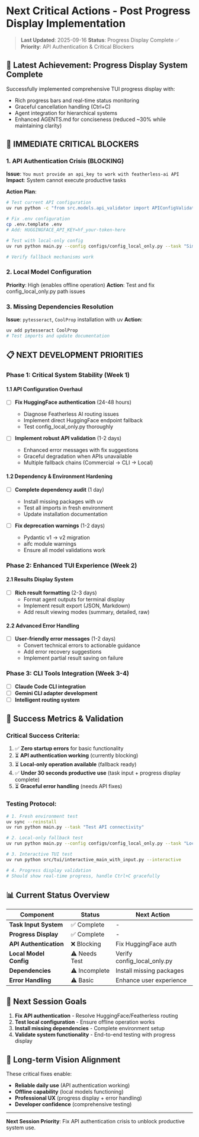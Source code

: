 # Next Critical Actions - Post Progress Display Implementation

> **Last Updated**: 2025-09-16
> **Status**: Progress Display Complete ✅
> **Priority**: API Authentication & Critical Blockers

## 🎉 Latest Achievement: Progress Display System Complete

Successfully implemented comprehensive TUI progress display with:
- Rich progress bars and real-time status monitoring
- Graceful cancellation handling (Ctrl+C)
- Agent integration for hierarchical systems
- Enhanced AGENTS.md for conciseness (reduced ~30% while maintaining clarity)

## 🚨 **IMMEDIATE CRITICAL BLOCKERS**

### **1. API Authentication Crisis (BLOCKING)**
**Issue**: `You must provide an api_key to work with featherless-ai API`
**Impact**: System cannot execute productive tasks

**Action Plan**:
```bash
# Test current API configuration
uv run python -c "from src.models.api_validator import APIConfigValidator; APIConfigValidator().validate_all_configs()"

# Fix .env configuration
cp .env.template .env
# Add: HUGGINGFACE_API_KEY=hf_your-token-here

# Test with local-only config
uv run python main.py --config configs/config_local_only.py --task "Simple test task"

# Verify fallback mechanisms work
```

### **2. Local Model Configuration**
**Priority**: High (enables offline operation)
**Action**: Test and fix config_local_only.py path issues

### **3. Missing Dependencies Resolution**
**Issue**: `pytesseract`, `CoolProp` installation with uv
**Action**:
```bash
uv add pytesseract CoolProp
# Test imports and update documentation
```

## 📋 **NEXT DEVELOPMENT PRIORITIES**

### **Phase 1: Critical System Stability (Week 1)**

#### **1.1 API Configuration Overhaul**
- [ ] **Fix HuggingFace authentication** (24-48 hours)
  - Diagnose Featherless AI routing issues
  - Implement direct HuggingFace endpoint fallback
  - Test config_local_only.py thoroughly

- [ ] **Implement robust API validation** (1-2 days)
  - Enhanced error messages with fix suggestions
  - Graceful degradation when APIs unavailable
  - Multiple fallback chains (Commercial → CLI → Local)

#### **1.2 Dependency & Environment Hardening**
- [ ] **Complete dependency audit** (1 day)
  - Install missing packages with uv
  - Test all imports in fresh environment
  - Update installation documentation

- [ ] **Fix deprecation warnings** (1-2 days)
  - Pydantic v1 → v2 migration
  - aifc module warnings
  - Ensure all model validations work

### **Phase 2: Enhanced TUI Experience (Week 2)**

#### **2.1 Results Display System**
- [ ] **Rich result formatting** (2-3 days)
  - Format agent outputs for terminal display
  - Implement result export (JSON, Markdown)
  - Add result viewing modes (summary, detailed, raw)

#### **2.2 Advanced Error Handling**
- [ ] **User-friendly error messages** (1-2 days)
  - Convert technical errors to actionable guidance
  - Add error recovery suggestions
  - Implement partial result saving on failure

### **Phase 3: CLI Tools Integration (Week 3-4)**
- [ ] **Claude Code CLI integration**
- [ ] **Gemini CLI adapter development**
- [ ] **Intelligent routing system**

## 🎯 **Success Metrics & Validation**

### **Critical Success Criteria**:
1. ✅ **Zero startup errors** for basic functionality
2. ⏳ **API authentication working** (currently blocking)
3. ⏳ **Local-only operation available** (fallback ready)
4. ✅ **Under 30 seconds productive use** (task input + progress display complete)
5. ⏳ **Graceful error handling** (needs API fixes)

### **Testing Protocol**:
```bash
# 1. Fresh environment test
uv sync --reinstall
uv run python main.py --task "Test API connectivity"

# 2. Local-only fallback test
uv run python main.py --config configs/config_local_only.py --task "Local test"

# 3. Interactive TUI test
uv run python src/tui/interactive_main_with_input.py --interactive

# 4. Progress display validation
# Should show real-time progress, handle Ctrl+C gracefully
```

## 📊 **Current Status Overview**

| Component | Status | Next Action |
|-----------|--------|-------------|
| **Task Input System** | ✅ Complete | - |
| **Progress Display** | ✅ Complete | - |
| **API Authentication** | ❌ Blocking | Fix HuggingFace auth |
| **Local Model Config** | ⚠️ Needs Test | Verify config_local_only.py |
| **Dependencies** | ⚠️ Incomplete | Install missing packages |
| **Error Handling** | ⚠️ Basic | Enhance user experience |

## 🔄 **Next Session Goals**

1. **Fix API authentication** - Resolve HuggingFace/Featherless routing
2. **Test local configuration** - Ensure offline operation works
3. **Install missing dependencies** - Complete environment setup
4. **Validate system functionality** - End-to-end testing with progress display

## 🚀 **Long-term Vision Alignment**

These critical fixes enable:
- **Reliable daily use** (API authentication working)
- **Offline capability** (local models functioning)
- **Professional UX** (progress display + error handling)
- **Developer confidence** (comprehensive testing)

---

**Next Session Priority**: Fix API authentication crisis to unblock productive system use.
